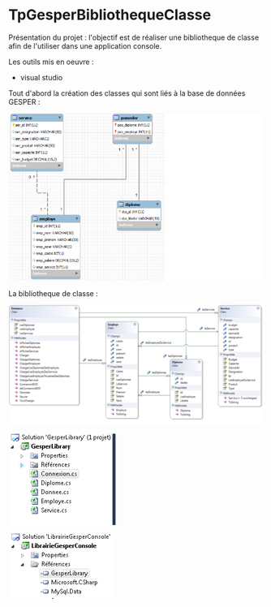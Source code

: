 # TpGesperBibliothequeClasse
Présentation du projet : l'objectif est de réaliser une bibliotheque de classe afin de l'utiliser dans une application console. 

Les outils mis en oeuvre :
* visual studio

Tout d'abord la création des classes qui sont liés à la base de données GESPER :

![Diagramme.png](https://github.com/SamGdy/TpGesperBibliothequeClasse/blob/master/Images/BdGesper.png)

La bibliotheque de classe :

![Diagramme.png](https://github.com/SamGdy/TpGesperBibliothequeClasse/blob/master/Images/DiagrammeDeClasse.png)

![Diagramme.png](https://github.com/SamGdy/TpGesperBibliothequeClasse/blob/master/Images/BiblioClasse.PNG)

![Diagramme.png](https://github.com/SamGdy/TpGesperBibliothequeClasse/blob/master/Images/Reference.PNG)
